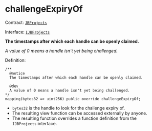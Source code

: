 # challengeExpiryOf

Contract: [`JBProjects`](../)

Interface: [`IJBProjects`](../../../interfaces/ijbprojects.md)

**The timestamps after which each handle can be openly claimed.**

_A value of 0 means a handle isn't yet being challenged._

Definition:

```solidity
/** 
  @notice 
  The timestamps after which each handle can be openly claimed. 

  @dev
  A value of 0 means a handle isn't yet being challenged.
*/
mapping(bytes32 => uint256) public override challengeExpiryOf;
```

* `bytes32` is the handle to look for the challenge expiry of.
* The resulting view function can be accessed externally by anyone.
* The resulting function overrides a function definition from the `IJBProjects` interface.
